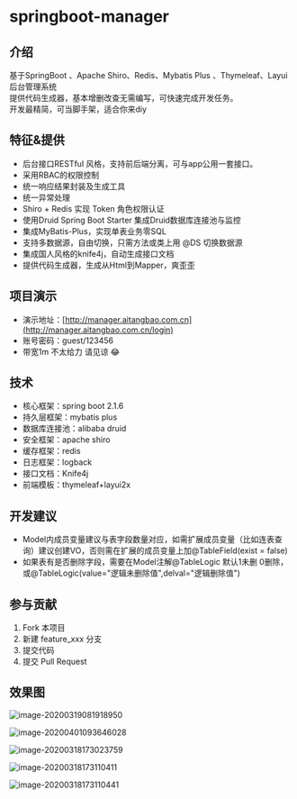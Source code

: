 # springboot-manager

## 介绍
基于SpringBoot 、Apache Shiro、Redis、Mybatis Plus 、Thymeleaf、Layui 后台管理系统  
提供代码生成器，基本增删改查无需编写，可快速完成开发任务。  
开发最精简，可当脚手架，适合你来diy

## 特征&提供
- 后台接口RESTful 风格，支持前后端分离，可与app公用一套接口。
- 采用RBAC的权限控制
- 统一响应结果封装及生成工具
- 统一异常处理
- Shiro + Redis 实现 Token 角色权限认证
- 使用Druid Spring Boot Starter 集成Druid数据库连接池与监控
- 集成MyBatis-Plus，实现单表业务零SQL
- 支持多数据源，自由切换，只需方法或类上用 @DS 切换数据源
- 集成国人风格的knife4j，自动生成接口文档
- 提供代码生成器，生成从Html到Mapper，爽歪歪

## 项目演示
- 演示地址：[http://manager.aitangbao.com.cn](http://manager.aitangbao.com.cn/login) 
- 账号密码：guest/123456
- 带宽1m 不太给力 请见谅 :joy:

## 技术
* 核心框架：spring boot 2.1.6
* 持久层框架：mybatis plus
* 数据库连接池：alibaba druid
* 安全框架：apache shiro
* 缓存框架：redis
* 日志框架：logback
* 接口文档：Knife4j
* 前端模板：thymeleaf+layui2x

## 开发建议
- Model内成员变量建议与表字段数量对应，如需扩展成员变量（比如连表查询）建议创建VO，否则需在扩展的成员变量上加@TableField(exist = false)
- 如果表有是否删除字段，需要在Model注解@TableLogic 默认1未删 0删除， 或@TableLogic(value="逻辑未删除值",delval="逻辑删除值")

## 参与贡献
1. Fork 本项目
2. 新建 feature_xxx 分支
3. 提交代码
4. 提交 Pull Request


## **效果图**

![image-20200319081918950](http://tuchuang.aitangbao.com.cn/image-20200319081918950.png)

![image-20200401093646028](http://tuchuang.aitangbao.com.cn/image-20200401093646028.png)

![image-20200318173023759](http://tuchuang.aitangbao.com.cn/image-20200318173023759.png)

![image-20200318173110411](http://tuchuang.aitangbao.com.cn/image-20200401093804591.png)

![image-20200318173110441](http://tuchuang.aitangbao.com.cn/image-20200318173110441.png)



